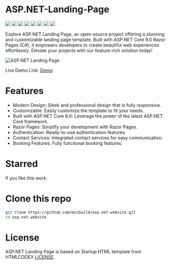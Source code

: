 # ASP.NET-Landing-Page
![](https://komarev.com/ghpvc/?username=mscbuild) 
 ![](https://img.shields.io/github/license/mscbuild/e-learning) 
 ![](https://img.shields.io/github/repo-size/mscbuild/analysis)
![](https://img.shields.io/badge/PRs-Welcome-green)
![](https://img.shields.io/badge/code%20style-asp.net-green)
![](https://img.shields.io/github/stars/mscbuild)
![](https://img.shields.io/badge/Topic-Github-lighred)
![](https://img.shields.io/website?url=https%3A%2F%2Fgithub.com%2Fmscbuild)

Explore ASP.NET Landing Page, an open-source project offering a stunning and customizable landing page template. Built with ASP.NET Core 9.0 Razor Pages (C#), it empowers developers to create beautiful web experiences effortlessly. Elevate your projects with our feature-rich solution today!

![ASP.NET Landing Page](wwwroot/landing-page.png)

Live Demo Link: [Demo](https://netweb.onrender.com/)

# Features

- Modern Design: Sleek and professional design that is fully responsive.
- Customizable: Easily customize the template to fit your needs.
- Built with ASP.NET Core 8.0: Leverage the power of the latest ASP.NET Core framework.
- Razor Pages: Simplify your development with Razor Pages.
- Authentication: Ready-to-use authentication features.
- Contact Services: Integrated contact services for easy communication.
- Booking Features: Fully functional booking features.

 
# Starred
If you like this work.

# Clone this repo
~~~bash
git clone https://github.com/mscbuild/asp.net-website.git
cd asp.net-website
~~~

# License
ASP.NET Landing Page is based on Startup HTML template from HTMLCODEX [LICENSE](LICENSE).



